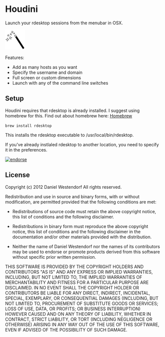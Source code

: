 Houdini
=======
Launch your rdesktop sessions from the menubar in OSX.

![Alt Houdini](https://github.com/danielwestendorf/Houdini/raw/master/64.png)

Features:<br/>
* Add as many hosts as you want<br/>
* Specify the username and domain<br/>
* Full screen or custom dimensions<br/>
* Launch with any of the command line switches

## Setup
Houdini requires that rdesktop is already installed. I suggest using homebrew for this.
Find out about homebrew here: <a href="http://mxcl.github.com/homebrew/">Homebrew</a>

<code>brew install rdesktop</code>

This installs the rdesktop executable to /usr/local/bin/rdesktop.

If you've already instlaled rdesktop to another location, you need to specify it in the preferences.

[![endorse](http://api.coderwall.com/danielwestendorf/endorsecount.png)](http://coderwall.com/danielwestendorf)

License
----------
Copyright (c) 2012 Daniel Westendorf
All rights reserved.

Redistribution and use in source and binary forms, with or without modification,
are permitted provided that the following conditions are met:

* Redistributions of source code must retain the above copyright notice, this list
of conditions and the following disclaimer.

* Redistributions in binary form must reproduce the above copyright notice, this
list of conditions and the following disclaimer in the documentation and/or other
materials provided with the distribution.

* Neither the name of Daniel Westendorf nor the names of its contributors may be used to
endorse or promote products derived from this software without specific prior
written permission.

THIS SOFTWARE IS PROVIDED BY THE COPYRIGHT HOLDERS AND CONTRIBUTORS "AS IS" AND ANY
EXPRESS OR IMPLIED WARRANTIES, INCLUDING, BUT NOT LIMITED TO, THE IMPLIED WARRANTIES
OF MERCHANTABILITY AND FITNESS FOR A PARTICULAR PURPOSE ARE DISCLAIMED. IN NO EVENT
SHALL THE COPYRIGHT HOLDER OR CONTRIBUTORS BE LIABLE FOR ANY DIRECT, INDIRECT,
INCIDENTAL, SPECIAL, EXEMPLARY, OR CONSEQUENTIAL DAMAGES (INCLUDING, BUT NOT LIMITED
TO, PROCUREMENT OF SUBSTITUTE GOODS OR SERVICES; LOSS OF USE, DATA, OR PROFITS; OR
BUSINESS INTERRUPTION) HOWEVER CAUSED AND ON ANY THEORY OF LIABILITY, WHETHER IN
CONTRACT, STRICT LIABILITY, OR TORT (INCLUDING NEGLIGENCE OR OTHERWISE) ARISING IN
ANY WAY OUT OF THE USE OF THIS SOFTWARE, EVEN IF ADVISED OF THE POSSIBILITY OF SUCH
DAMAGE.